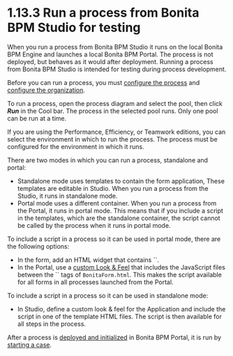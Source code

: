 # 1.13.3 Run a process from Bonita BPM Studio for testing

When you run a process from Bonita BPM Studio it runs on the local Bonita BPM Engine and 
launches a local Bonita BPM Portal. The process is not deployed, but behaves as it would 
after deployment. Running a process from Bonita BPM Studio is intended for testing during 
process development.

Before you can run a process, you must [configure the process](/configuring-a-process.md)
and [configure the organization](/organization-management-in-bonita-bpm-studio.md).

To run a process, open the process diagram and select the pool, then click **_Run_** in the Cool bar. The process in the selected pool runs. Only one pool can be run at a time.

If you are using the Performance, Efficiency, or Teamwork editions, you can select the environment in which to run the process. The 
process must be configured for the environment in which it runs.

There are two modes in which you can run a process, standalone and portal:

* Standalone mode uses templates to contain the form application, These templates are editable in Studio. When you run a process from the Studio, it runs in standalone mode.
* Portal mode uses a different container. When you run a process from the Portal, it runs in portal mode.
This means that if you include a script in the templates, which are the standalone container, the script cannot be called by the process when it runs in portal mode.

To include a script in a process so it can be used in portal mode, there are the following options:

* In the form, add an HTML widget that contains ``.
* In the Portal, use a [custom Look & Feel](/managing-look-feel.md) that includes the JavaScript files between the `` tags of `BonitaForm.html`. 
This makes the script available for all forms in all processes launched from the Portal. 

To include a script in a process so it can be used in standalone mode:

* In Studio, define a custom look & feel for the Application and include the script in one of the template HTML files. The script is then available for all steps in the process.

After a process is [deployed and initialized](/processes.md) in Bonita BPM Portal, it is run by [starting a case](/cases.md).